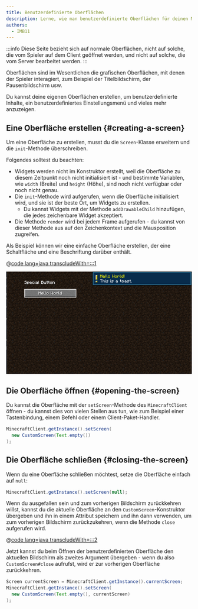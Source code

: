 ```yaml
---
title: Benutzerdefinierte Oberflächen
description: Lerne, wie man benutzerdefinierte Oberflächen für deinen Mod erstellt.
authors:
  - IMB11
---
```


:::info
Diese Seite bezieht sich auf normale Oberflächen, nicht auf solche, die vom Spieler auf dem Client geöffnet werden, und nicht auf solche, die vom Server bearbeitet werden.
:::

Oberflächen sind im Wesentlichen die grafischen Oberflächen, mit denen der Spieler interagiert, zum Beispiel der Titelbildschirm, der Pausenbildschirm usw.

Du kannst deine eigenen Oberflächen erstellen, um benutzerdefinierte Inhalte, ein benutzerdefiniertes Einstellungsmenü und vieles mehr anzuzeigen.

## Eine Oberfläche erstellen {#creating-a-screen}

Um eine Oberfläche zu erstellen, musst du die `Screen`-Klasse erweitern und die `init`-Methode überschreiben.

Folgendes solltest du beachten:

- Widgets werden nicht im Konstruktor erstellt, weil die Oberfläche zu diesem Zeitpunkt noch nicht initialisiert ist - und bestimmte Variablen, wie `width` (Breite) und `height` (Höhe), sind noch nicht verfügbar oder noch nicht genau.
- Die `init`-Methode wird aufgerufen, wenn die Oberfläche initialisiert wird, und sie ist der beste Ort, um Widgets zu erstellen.
  - Du kannst Widgets mit der Methode `addDrawableChild` hinzufügen, die jedes zeichenbare Widget akzeptiert.
- Die Methode `render` wird bei jedem Frame aufgerufen - du kannst von dieser Methode aus auf den Zeichenkontext und die Mausposition zugreifen.

Als Beispiel können wir eine einfache Oberfläche erstellen, der eine Schaltfläche und eine Beschriftung darüber enthält.

@[code lang=java transcludeWith=:::1](@/reference/1.21/src/client/java/com/example/docs/rendering/screens/CustomScreen.java)

![Benutzerdefinierte Oberfläche 1](/assets/develop/rendering/gui/custom-1-example.png)

## Die Oberfläche öffnen {#opening-the-screen}

Du kannst die Oberfläche mit der `setScreen`-Methode des `MinecraftClient` öffnen - du kannst dies von vielen Stellen aus tun, wie zum Beispiel einer Tastenbindung, einem Befehl oder einem Client-Paket-Handler.

```java
MinecraftClient.getInstance().setScreen(
  new CustomScreen(Text.empty())
);
```

## Die Oberfläche schließen {#closing-the-screen}

Wenn du eine Oberfläche schließen möchtest, setze die Oberfläche einfach auf `null`:

```java
MinecraftClient.getInstance().setScreen(null);
```

Wenn du ausgefallen sein und zum vorherigen Bildschirm zurückkehren willst, kannst du die aktuelle Oberfläche an den `CustomScreen`-Konstruktor übergeben und ihn in einem Attribut speichern und ihn dann verwenden, um zum vorherigen Bildschirm zurückzukehren, wenn die Methode `close` aufgerufen wird.

@[code lang=java transcludeWith=:::2](@/reference/1.21/src/client/java/com/example/docs/rendering/screens/CustomScreen.java)

Jetzt kannst du beim Öffnen der benutzerdefinierten Oberfläche den aktuellen Bildschirm als zweites Argument übergeben - wenn du also `CustomScreen#close` aufrufst, wird er zur vorherigen Oberfläche zurückkehren.

```java
Screen currentScreen = MinecraftClient.getInstance().currentScreen;
MinecraftClient.getInstance().setScreen(
  new CustomScreen(Text.empty(), currentScreen)
);
```
